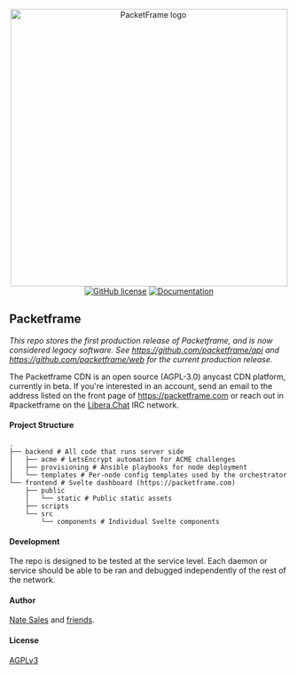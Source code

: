 <p align="center">
  <img width="500px" src="https://packetframe.com/static/img/logo.png" alt="PacketFrame logo"/>
  <br>
  <a href="https://github.com/packetframe/cdn/blob/main/LICENSE"><img alt="GitHub license" src="https://img.shields.io/github/license/packetframe/cdn?style=for-the-badge"></a>
  <a href="https://packetframe.com"><img alt="Documentation" src="https://img.shields.io/badge/docs-packetframe.com-blue?style=for-the-badge"></a>
</p>

## Packetframe

*This repo stores the first production release of Packetframe, and is now considered legacy software. See https://github.com/packetframe/api and https://github.com/packetframe/web for the current production release.*

The Packetframe CDN is an open source (AGPL-3.0) anycast CDN platform, currently in beta. If you're interested in an account, send an email to the address listed on the front page of https://packetframe.com or reach out in #packetframe on the [Libera.Chat](https://libera.chat/guides/connect) IRC network.

#### Project Structure

```
.
├── backend # All code that runs server side
│   ├── acme # LetsEncrypt automation for ACME challenges
│   ├── provisioning # Ansible playbooks for node deployment
│   └── templates # Per-node config templates used by the orchestrator
└── frontend # Svelte dashboard (https://packetframe.com)
    ├── public
    │   └── static # Public static assets
    ├── scripts
    └── src
        └── components # Individual Svelte components
```

#### Development
The repo is designed to be tested at the service level. Each daemon or service should be able to be ran and debugged independently of the rest of the network.

#### Author
[Nate Sales](https://natesales.net) and [friends](https://github.com/packetframe/cdn/graphs/contributors).

#### License
[AGPLv3](https://github.com/packetframe/cdn/blob/main/LICENSE)
